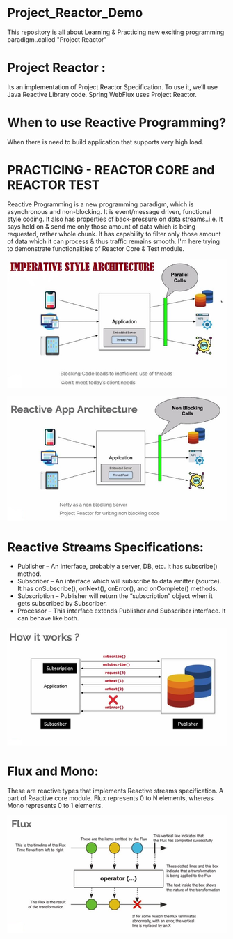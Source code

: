 # Project_Reactor_Demo
This repository is all about Learning & Practicing new exciting programming paradigm..called "Project Reactor"

# Project Reactor :
Its an implementation of Project Reactor Specification. To use it, we’ll use Java Reactive Library code. Spring WebFlux uses Project Reactor.

# When to use Reactive Programming?
When there is need to build application that supports very high load.

# PRACTICING - REACTOR CORE and REACTOR TEST
Reactive Programming is a new programming paradigm, which is asynchronous and non-blocking. It is event/message driven, functional style coding. 
It also has properties of back-pressure on data streams..i.e. It says hold on & send me only those amount of data which is being requested, 
rather whole chunk. It has capability to filter only those amount of data which it can process & thus traffic remains smooth. I'm here trying 
to demonstrate functionalities of Reactor Core & Test module.

![Imperative Style Coding Architechture](https://github.com/AadityaUoHyd/Project_Reactor_Demo/blob/master/reactiveDemo/1.JPG)

![Imperative Style Coding Architechture](https://github.com/AadityaUoHyd/Project_Reactor_Demo/blob/master/reactiveDemo/1.1.JPG)

# Reactive Streams Specifications: 
-	Publisher – An interface, probably a server, DB, etc. It has subscribe() method.
-	Subscriber – An interface which will subscribe to data emitter (source). It has onSubscribe(), onNext(), onError(), and onComplete() methods.
-	Subscription – Publisher will return the “subscription” object when it gets subscribed by Subscriber.
-	Processor – This interface extends Publisher and Subscriber interface. It can behave like both.

![Imperative Style Coding Architechture](https://github.com/AadityaUoHyd/Project_Reactor_Demo/blob/master/reactiveDemo/2.JPG)

# Flux and Mono: 
These are reactive types that implements Reactive streams specification. A part of Reactive core module. Flux represents 0 to N elements, 
whereas Mono represents 0 to 1 elements.

![Imperative Style Coding Architechture](https://github.com/AadityaUoHyd/Project_Reactor_Demo/blob/master/reactiveDemo/3.JPG)
